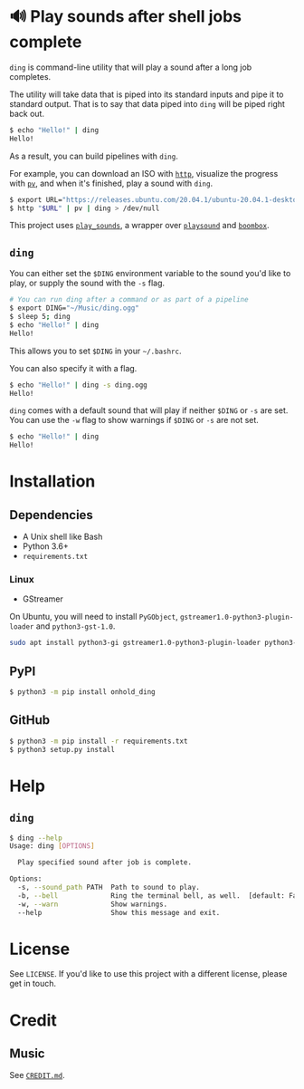 # 🔊 Play sounds after shell jobs complete

`ding` is command-line utility that will play a sound after a long job completes.

The utility will take data that is piped into its standard inputs and pipe it to standard output. That is to say that data piped into `ding` will be piped right back out.

```bash
$ echo "Hello!" | ding
Hello!
```

As a result, you can build pipelines with `ding`.

For example, you can download an ISO with [`http`](https://httpie.org/), visualize the progress with [`pv`](http://www.ivarch.com/programs/pv.shtml), and when it's finished, play a sound with `ding`.

```bash
$ export URL="https://releases.ubuntu.com/20.04.1/ubuntu-20.04.1-desktop-amd64.iso"
$ http "$URL" | pv | ding > /dev/null
```

This project uses [`play_sounds`](https://github.com/alexdelorenzo/play_sounds), a wrapper over [`playsound`](https://pypi.org/project/playsound/) and [`boombox`](https://pypi.org/project/boombox/).

## `ding`

You can either set the `$DING` environment variable to the sound you'd like to play, or supply the sound with the `-s` flag.

```bash
# You can run ding after a command or as part of a pipeline
$ export DING="~/Music/ding.ogg"
$ sleep 5; ding
$ echo "Hello!" | ding
Hello!
```

This allows you to set `$DING` in your `~/.bashrc`.

You can also specify it with a flag.

```bash
$ echo "Hello!" | ding -s ding.ogg
Hello!
```

`ding` comes with a default sound that will play if neither `$DING` or `-s` are set. You can use the `-w` flag to show warnings if `$DING` or `-s` are not set.

```bash
$ echo "Hello!" | ding
Hello!
```

# Installation
## Dependencies
 - A Unix shell like Bash
 - Python 3.6+
 - `requirements.txt`

### Linux
 - GStreamer

On Ubuntu, you will need to install `PyGObject`, `gstreamer1.0-python3-plugin-loader` and `python3-gst-1.0`.

```bash
sudo apt install python3-gi gstreamer1.0-python3-plugin-loader python3-gst-1.0
```

## PyPI
```bash
$ python3 -m pip install onhold_ding
```

## GitHub
```bash
$ python3 -m pip install -r requirements.txt
$ python3 setup.py install
```

# Help
## `ding`
```bash
$ ding --help
Usage: ding [OPTIONS]

  Play specified sound after job is complete.

Options:
  -s, --sound_path PATH  Path to sound to play.
  -b, --bell             Ring the terminal bell, as well.  [default: False]
  -w, --warn             Show warnings.
  --help                 Show this message and exit.
```

# License
See `LICENSE`. If you'd like to use this project with a different license, please get in touch.


# Credit
## Music

See [`CREDIT.md`](/CREDIT.md).
